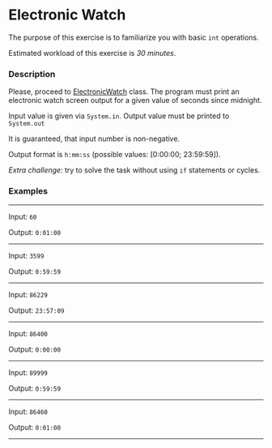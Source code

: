 # Electronic Watch

The purpose of this exercise is to familiarize you with basic `int` operations.

Estimated workload of this exercise is _30 minutes_.

### Description

Please, proceed to [ElectronicWatch](src/main/java/com/epam/training/student_Sergei_Bespalov/ElectronicWatch.java) class.
The program must print an electronic watch screen output for a given value of seconds since midnight.

Input value is given via `System.in`. Output value must be printed to `System.out`

It is guaranteed, that input number is non-negative.

Output format is `h:mm:ss` \(possible values: \[0:00:00; 23:59:59\]\).

*Extra challenge*: try to solve the task without using `if` statements or cycles.

### Examples

---
Input: `60`

Output: `0:01:00`

---
Input: `3599`

Output: `0:59:59`

---
Input: `86229`

Output: `23:57:09`

---
Input: `86400`

Output: `0:00:00`

---
Input: `89999`

Output: `0:59:59`

---
Input: `86460`

Output: `0:01:00`

---